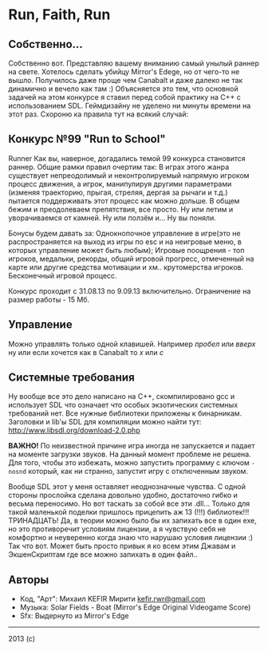 Run, Faith, Run
======

Собственно...
-------------  

Собственно вот. Представляю вашему вниманию самый унылый раннер на свете. Хотелось сделать убийцу Mirror's Edege, но от чего-то не вышло. Получилось даже проще чем Canabalt и даже далеко не так динамично и вечело как там :) Объясняется это тем, что основной задачей на этом конкурсе я ставил перед собой практику на C++ с использованием SDL. Геймдизайну не уделено ни минуты времени на этот раз.
Схороню ка правила тут на всякий случай:

Конкурс №99 "Run to School"
---------------------------
  
Runner Как вы, наверное, догадались темой 99 конкурса становится раннер.
Общие рамки правил очертим так:
В играх этого жанра существует непреодолимый и неконтролируемый напрямую игроком процесс движения, а игрок, манипулируя другими параметрами (изменяя траекторию, прыгая, стреляя, дергая за рычаги и т.д.) пытается поддерживать этот процесс как можно дольше.
В общем бежим и преодолеваем препятствия, все просто. Ну или летим и уворачиваемся от камней. Ну или ползём и... Ну вы поняли.

Бонусы будем давать за:
Однокнопочное управление в игре(это не распространяется на выход из игры по esc и на неигровые меню, в которых управление может быть любым);
Игровые поощрения - топ игроков, медальки, рекорды, общий игровой прогресс, отмеченный на карте или другие средства мотивации и хм.. крутомерства игроков.
Бесконечный игровой процесс.

Конкурс проходит с 31.08.13 по 9.09.13 включительно.
Ограничение на размер работы - 15 Мб.

Управление
----------

Можно управлять только одной клавишей. Например *пробел* или *вверх* ну или если хочется как в Canabalt то *x* или *c*

Системные требования
--------------------

Ну вообще все это дело написано на C++, скомпилировано gcc и использует SDL что означает что особых экзотических системных требований нет. Все нужные библиотеки приложены к бинарникам. Заголовки и lib'ы SDL для компиляции можно найти тут: http://www.libsdl.org/download-2.0.php

**ВАЖНО!** По неизвестной причине игра иногда не запускается и падает на моменте загрузки звуков. На данный момент проблеме не решена. Для того, чтобы это избежать, можно запустить программу с ключом `-nosnd` который, как ни странно, запустит игру с отключенным звуком.

Вообще SDL этот у меня оставляет неоднозначные чувства. С одной стороны прослойка сделана довольно удобно, достаточно гибко и весьма переносимо. Но вот таскать за собой все эти .dll... Только для такой маленькой поделки пришлось прицепить аж 13 (!!!) библиотек!!! ТРИНАДЦАТЬ! Да, в теории можно было бы их запихать все в один exe, но это противоречит условиям лицензии, а я чувствую себя не комфортно и неуверенно когда знаю что нарушаю условия лицензии :) Так что вот. Может быть просто привык я ко всем этим Джавам и ЭкшенСкриптам где все можно запихать в один файл..

Авторы
------
* Код, "Арт": Михаил KEFIR Мирити <kefir.rwr@gmail.com>
* Музыка: Solar Fields - Boat (Mirror's Edge Original Videogame Score)
* Sfx: Выдернуто из Mirror's Edge


------
2013 (с)